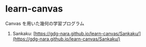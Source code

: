 # learn-canvas

Canvas を用いた幾何の学習プログラム

1. Sankaku: [https://gdg-nara.github.io/learn-canvas/Sankaku/](https://gdg-nara.github.io/learn-canvas/Sankaku/)


